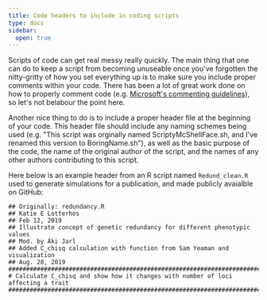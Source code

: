 ```yaml
---
title: Code headers to include in coding scripts
type: docs
sidebar:
  open: true
---
```


Scripts of code can get real messy really quickly. The main thing that one can
do to keep a script from becoming unuseable once you've forgotten the nitty-gritty
of how you set everything up is to make sure you include proper comments within
your code. There has been a lot of great work done on how to properly comment
code (e.g. [Microsoft's commenting guidelines](https://docs.microsoft.com/en-us/dotnet/visual-basic/programming-guide/program-structure/comments-in-code)),
so let's not belabour the point here.

Another nice thing to do is to include a proper header file at the beginning of
your code. This header file should include any naming schemes being used
(e.g. "This script was orginally named ScriptyMcShellFace.sh, and I've renamed
this version to BoringName.sh"), as well as the basic purpose of the code, the
name of the original author of the script, and the names of any other authors
contributing to this script.

Here below is an example header from an R script named `Redund_clean.R` used
to generate simulations for a publication, and made publicly avaialble on GitHub:
```
## Originally: redundancy.R
## Katie E Lotterhos
## Feb 12, 2019
## Illustrate concept of genetic redundancy for different phenotypic values
## Mod. by Áki Jarl 
## Added C_chisq calculation with function from Sam Yeaman and visualization
## Aug. 28, 2019
##################################################################################
# Calculate C_chisq and show how it changes with number of loci affecting a trait
##################################################################################
```
